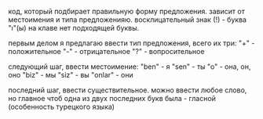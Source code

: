 код, который подбирает правильную форму предложения. зависит от местоимения и типа предложенияю. восклицательный знак (!) - буква "ı"(ы) на клаве нет подходящей буквы. 

первым делом я предлагаю ввести тип предложения, всего их три: 
"+" - положительное 
"-" - отрицательное 
"?" - вопросительное 

следующий шаг, ввести местоимение: 
"ben" - я
"sen" - ты
"o" - она, он, оно
"biz" - мы
"siz" - вы 
"onlar" - они 

последний шаг, ввести существительное. можно ввести любое слово, но главное чтоб одна из двух последних букв была - гласной 
(особенность турецкого языка)
